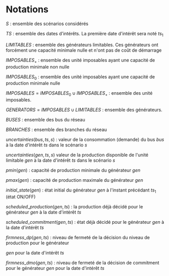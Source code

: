 # Notations


 $S$ : ensemble des scénarios considérés

 $TS$ : ensemble des dates d'intérêts. La première date d'intérêt sera noté $ts_1$

 $LIMITABLES$ : ensemble des générateurs limitables. Ces générateurs ont forcément une capacité minimale nulle et n'ont pas de coût de démarrage

 $IMPOSABLES_+$ : ensemble des unité imposables ayant une capacité de production minimale non nulle

 $IMPOSABLES_0$ : ensemble des unité imposables ayant une capacité de production minimale nulle

 $IMPOSABLES = IMPOSABLES_0 \cup IMPOSABLES_+$ : ensemble des unité imposables. 

 $GENERATORS = IMPOSABLES \cup LIMITABLES$ : ensemble des générateurs. 

 $BUSES$ : ensemble des bus du réseau

  $BRANCHES$ : ensemble des branches du réseau




 $uncertainties(bus,ts,s)$ : valeur de la consommation (demande) du bus $bus$ à la date d'intérêt $ts$  dans le scénario $s$

 $uncertainties(gen,ts,s)$ valeur de la production disponible de l'unité limitable $gen$ à la date  d'intérêt $ts$ dans le scénario $s$

 $pmin(gen)$ : capacité de production minimale du générateur $gen$

 $pmax(gen)$ : capacité de production maximale du générateur $gen$

 $initial\_state(gen)$ : état initial du générateur $gen$ à l'instant précédant $ts_1$ (état ON/OFF)

 $scheduled\_production(gen,ts)$ : la production déjà décidé pour le générateur $gen$ à la date  d'intérêt $ts$

 $scheduled\_commitment(gen,ts)$ : état déjà décidé pour le générateur $gen$ à la date d'intérêt $ts$

 $firmness\_dp(gen,ts)$ : niveau de fermeté de la décision du niveau de production pour le générateur

 $gen$ pour la date d'intérêt $ts$

 $firmness\_dmo(gen,ts)$ : niveau de fermeté de la décision de commitment pour le générateur $gen$ pour  la date d'intérêt $ts$
